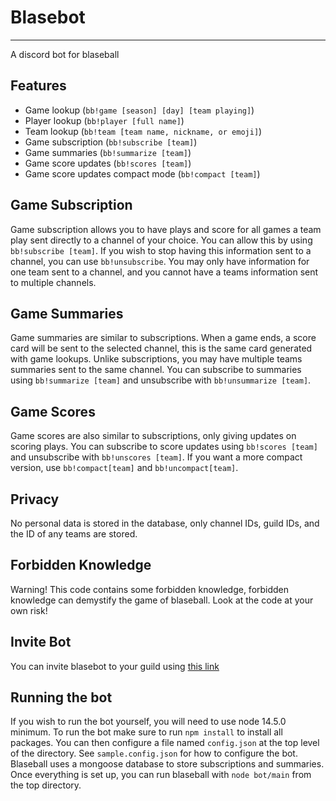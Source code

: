 # Blasebot
---
A discord bot for blaseball

## Features

* Game lookup (`bb!game [season] [day] [team playing]`)
* Player lookup (`bb!player [full name]`)
* Team lookup (`bb!team [team name, nickname, or emoji]`)
* Game subscription (`bb!subscribe [team]`)
* Game summaries (`bb!summarize [team]`)
* Game score updates (`bb!scores [team]`)
* Game score updates compact mode (`bb!compact [team]`)

## Game Subscription

Game subscription allows you to have plays and score for all games a team play sent directly to a channel of your choice. You can allow this by using `bb!subscribe [team]`. If you wish to stop having this information sent to a channel, you can use `bb!unsubscribe`. You may only have information for one team sent to a channel, and you cannot have a teams information sent to multiple channels.

## Game Summaries

Game summaries are similar to subscriptions. When a game ends, a score card will be sent to the selected channel, this is the same card generated with game lookups. Unlike subscriptions, you may have multiple teams summaries sent to the same channel. You can subscribe to summaries using `bb!summarize [team]` and unsubscribe with `bb!unsummarize [team]`.

## Game Scores

Game scores are also similar to subscriptions, only giving updates on scoring plays. You can subscribe to score updates using `bb!scores [team]` and unsubscribe with `bb!unscores [team]`. If you want a more compact version, use `bb!compact[team]` and `bb!uncompact[team]`.

## Privacy

No personal data is stored in the database, only channel IDs, guild IDs, and the ID of any teams are stored.

## Forbidden Knowledge

Warning! This code contains some forbidden knowledge, forbidden knowledge can demystify the game of blaseball. Look at the code at your own risk!

## Invite Bot

You can invite blasebot to your guild using [this link](https://discord.com/oauth2/authorize?client_id=749154634370646067&scope=bot&permissions=18432)

## Running the bot

If you wish to run the bot yourself, you will need to use node 14.5.0 minimum. To run the bot make sure to run `npm install` to install all packages. You can then configure a file named `config.json` at the top level of the directory. See `sample.config.json` for how to configure the bot.
Blaseball uses a mongoose database to store subscriptions and summaries.
Once everything is set up, you can run blaseball with `node bot/main` from the top directory.